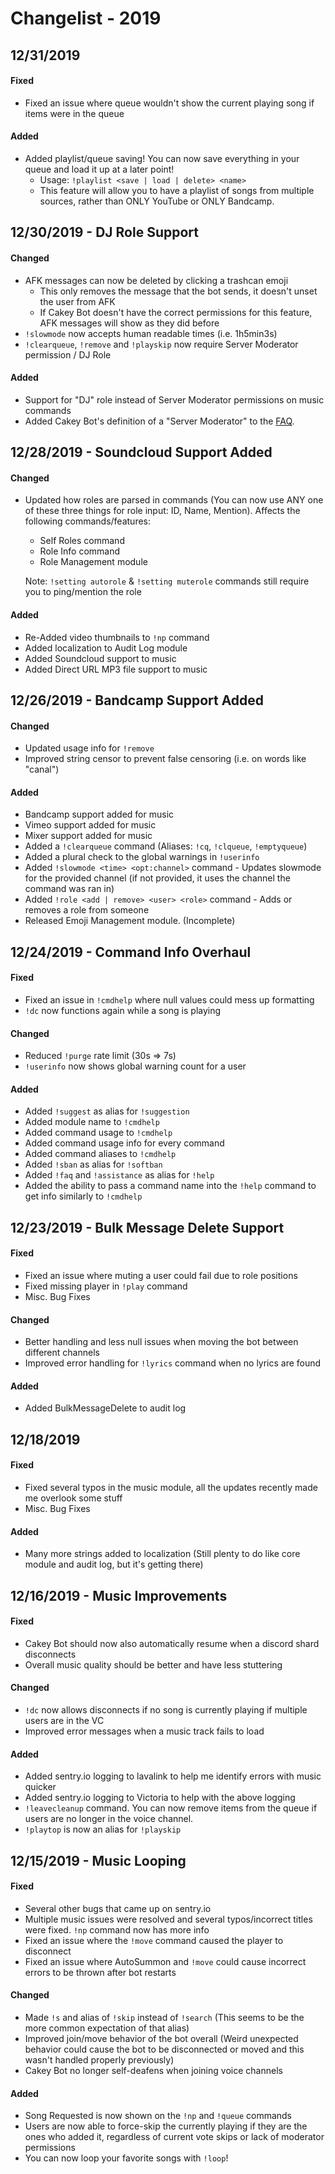 # Changelist - 2019

## 12/31/2019

#### Fixed

* Fixed an issue where queue wouldn't show the current playing song if items were in the queue

#### Added

* Added playlist/queue saving! You can now save everything in your queue and load it up at a later point!
  * &#x20;Usage: `!playlist <save | load | delete> <name>`
  * This feature will allow you to have a playlist of songs from multiple sources, rather than ONLY YouTube or ONLY Bandcamp.

## 12/30/2019 - DJ Role Support

#### Changed

* AFK messages can now be deleted by clicking a trashcan emoji
  * This only removes the message that the bot sends, it doesn't unset the user from AFK
  * If Cakey Bot doesn't have the correct permissions for this feature, AFK messages will show as they did before
* `!slowmode` now accepts human readable times (i.e. 1h5min3s)
* `!clearqueue`, `!remove` and `!playskip` now require Server Moderator permission / DJ Role

#### Added

* Support for "DJ" role instead of Server Moderator permissions on music commands
* Added Cakey Bot's definition of a "Server Moderator" to the [FAQ](../other-misc/faq-old.md#what-is-considered-a-server-moderator).

## 12/28/2019 - Soundcloud Support Added

#### Changed

*   Updated how roles are parsed in commands (You can now use ANY one of these three things for role input: ID, Name, Mention). Affects the following commands/features:

    * Self Roles command
    * Role Info command
    * Role Management module

    Note:  `!setting autorole` & `!setting muterole` commands still require you to ping/mention the role

#### **Added**

* Re-Added video thumbnails to `!np` command
* Added localization to Audit Log module
* Added Soundcloud support to music
* Added Direct URL MP3 file support to music

## 12/26/2019 - Bandcamp Support Added

#### Changed

* Updated usage info for `!remove`
* Improved string censor to prevent false censoring (i.e. on words like "canal")

#### Added

* Bandcamp support added for music
* Vimeo support added for music
* Mixer support added for music
* Added a `!clearqueue` command (Aliases: `!cq`, `!clqueue`, `!emptyqueue`)
* Added a plural check to the global warnings in `!userinfo`
* Added `!slowmode <time> <opt:channel>` command - Updates slowmode for the provided channel (if not provided, it uses the channel the command was ran in)
* Added `!role <add | remove> <user> <role>` command - Adds or removes a role from someone
* Released Emoji Management module. (Incomplete)

## 12/24/2019 - Command Info Overhaul

#### Fixed

* &#x20;Fixed an issue in `!cmdhelp` where null values could mess up formatting
* `!dc` now functions again while a song is playing

#### Changed

* &#x20;Reduced `!purge` rate limit (30s => 7s)
* `!userinfo` now shows global warning count for a user

#### Added

* Added `!suggest` as alias for `!suggestion`
* Added module name to `!cmdhelp`
* Added command usage to `!cmdhelp`
* Added command usage info for every command
* Added command aliases to `!cmdhelp`
* Added `!sban` as alias for `!softban`
* Added `!faq` and `!assistance` as alias for `!help`
* Added the ability to pass a command name into the `!help` command to get info similarly to `!cmdhelp`

## 12/23/2019 - Bulk Message Delete Support

#### Fixed

* Fixed an issue where muting a user could fail due to role positions
* Fixed missing player in `!play` command
* Misc. Bug Fixes

#### Changed

* Better handling and less null issues when moving the bot between different channels
* &#x20;Improved error handling for `!lyrics` command when no lyrics are found

#### Added

* Added BulkMessageDelete to audit log

## 12/18/2019

#### Fixed

* Fixed several typos in the music module, all the updates recently made me overlook some stuff
* Misc. Bug Fixes

#### Added

* Many more strings added to localization (Still plenty to do like core module and audit log, but it's getting there)

## 12/16/2019 - Music Improvements

#### Fixed

* Cakey Bot should now also automatically resume when a discord shard disconnects
* Overall music quality should be better and have less stuttering

#### Changed

* `!dc` now allows disconnects if no song is currently playing if multiple users are in the VC
* Improved error messages when a music track fails to load

#### Added

* Added sentry.io logging to lavalink to help me identify errors with music quicker
* Added sentry.io logging to Victoria to help with the above logging
* `!leavecleanup` command. You can now remove items from the queue if users are no longer in the voice channel.
* `!playtop` is now an alias for `!playskip`

## 12/15/2019 - Music Looping

#### Fixed

* Several other bugs that came up on sentry.io
* Multiple music issues were resolved and several typos/incorrect titles were fixed. `!np` command now has more info
* Fixed an issue where the `!move` command caused the player to disconnect
* Fixed an issue where AutoSummon and `!move` could cause incorrect errors to be thrown after bot restarts

#### Changed

* Made `!s` and alias of `!skip` instead of `!search` (This seems to be the more common expectation of that alias)
* Improved join/move behavior of the bot overall (Weird unexpected behavior could cause the bot to be disconnected or moved and this wasn't handled properly previously)
* Cakey Bot no longer self-deafens when joining voice channels

#### Added

* Song Requested is now shown on the `!np` and `!queue` commands
* Users are now able to force-skip the currently playing if they are the ones who added it, regardless of current vote skips or lack of moderator permissions
* You can now loop your favorite songs with `!loop`!
